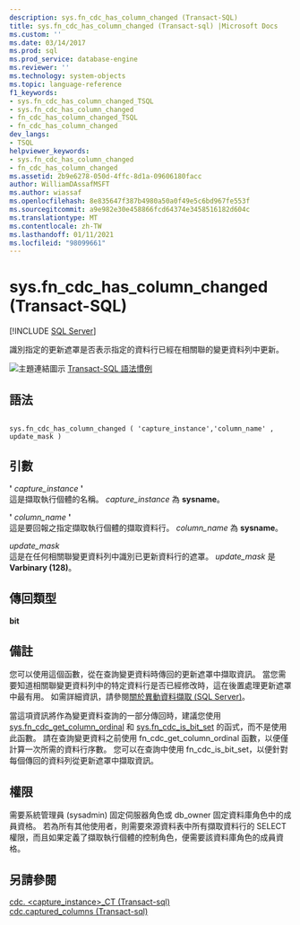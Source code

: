 ```yaml
---
description: sys.fn_cdc_has_column_changed (Transact-SQL)
title: sys.fn_cdc_has_column_changed (Transact-sql) |Microsoft Docs
ms.custom: ''
ms.date: 03/14/2017
ms.prod: sql
ms.prod_service: database-engine
ms.reviewer: ''
ms.technology: system-objects
ms.topic: language-reference
f1_keywords:
- sys.fn_cdc_has_column_changed_TSQL
- sys.fn_cdc_has_column_changed
- fn_cdc_has_column_changed_TSQL
- fn_cdc_has_column_changed
dev_langs:
- TSQL
helpviewer_keywords:
- sys.fn_cdc_has_column_changed
- fn_cdc_has_column_changed
ms.assetid: 2b9e6278-050d-4ffc-8d1a-09606180facc
author: WilliamDAssafMSFT
ms.author: wiassaf
ms.openlocfilehash: 8e835647f387b4980a50a0f49e5c6bd967fe553f
ms.sourcegitcommit: a9e982e30e458866fcd64374e3458516182d604c
ms.translationtype: MT
ms.contentlocale: zh-TW
ms.lasthandoff: 01/11/2021
ms.locfileid: "98099661"
---
```

# <a name="sysfn_cdc_has_column_changed-transact-sql"></a>sys.fn_cdc_has_column_changed (Transact-SQL)
[!INCLUDE [SQL Server](../../includes/applies-to-version/sqlserver.md)]

  識別指定的更新遮罩是否表示指定的資料行已經在相關聯的變更資料列中更新。  
  
 ![主題連結圖示](../../database-engine/configure-windows/media/topic-link.gif "主題連結圖示") [Transact-SQL 語法慣例](../../t-sql/language-elements/transact-sql-syntax-conventions-transact-sql.md)  
  
## <a name="syntax"></a>語法  
  
```  
  
sys.fn_cdc_has_column_changed ( 'capture_instance','column_name' , update_mask )  
```  
  
## <a name="arguments"></a>引數  
 **'** *capture_instance* **'**  
 這是擷取執行個體的名稱。 *capture_instance* 為 **sysname**。  
  
 **'** *column_name* **'**  
 這是要回報之指定擷取執行個體的擷取資料行。 *column_name* 為 **sysname**。  
  
 *update_mask*  
 這是在任何相關聯變更資料列中識別已更新資料行的遮罩。 *update_mask* 是 **Varbinary (128)**。  
  
## <a name="return-type"></a>傳回類型  
 **bit**  
  
## <a name="remarks"></a>備註  
 您可以使用這個函數，從在查詢變更資料時傳回的更新遮罩中擷取資訊。 當您需要知道相關聯變更資料列中的特定資料行是否已經修改時，這在後置處理更新遮罩中最有用。 如需詳細資訊，請參閱[關於異動資料擷取 &#40;SQL Server&#41;](../../relational-databases/track-changes/about-change-data-capture-sql-server.md)。  
  
 當這項資訊將作為變更資料查詢的一部分傳回時，建議您使用 [sys.fn_cdc_get_column_ordinal](../../relational-databases/system-functions/sys-fn-cdc-get-column-ordinal-transact-sql.md) 和 [sys.fn_cdc_is_bit_set](../../relational-databases/system-functions/sys-fn-cdc-is-bit-set-transact-sql.md) 的函式，而不是使用此函數。 請在查詢變更資料之前使用 fn_cdc_get_column_ordinal 函數，以便僅計算一次所需的資料行序數。 您可以在查詢中使用 fn_cdc_is_bit_set，以便針對每個傳回的資料列從更新遮罩中擷取資訊。  
  
## <a name="permissions"></a>權限  
 需要系統管理員 (sysadmin) 固定伺服器角色或 db_owner 固定資料庫角色中的成員資格。 若為所有其他使用者，則需要來源資料表中所有擷取資料行的 SELECT 權限，而且如果定義了擷取執行個體的控制角色，便需要該資料庫角色的成員資格。  
  
## <a name="see-also"></a>另請參閱  
 [cdc. &#60;capture_instance&#62;_CT &#40;Transact-sql&#41;](../../relational-databases/system-tables/cdc-capture-instance-ct-transact-sql.md)   
 [cdc.captured_columns &#40;Transact-sql&#41;](../../relational-databases/system-tables/cdc-captured-columns-transact-sql.md)  
  
  
